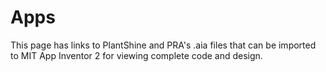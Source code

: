 # Apps
This page has links to PlantShine and PRA's .aia files that can be imported to MIT App Inventor 2 for viewing complete code and design.
